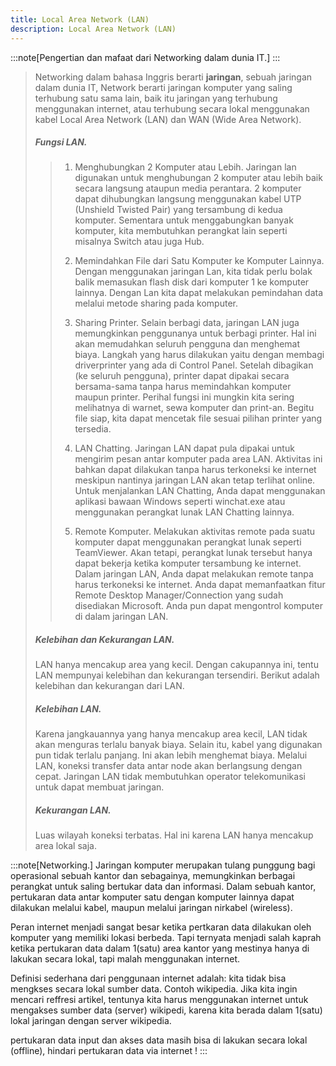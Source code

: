 ```yaml
---
title: Local Area Network (LAN)
description: Local Area Network (LAN)
---
```


:::note[Pengertian dan mafaat dari Networking dalam dunia IT.]
:::
>
> Networking dalam bahasa Inggris berarti **jaringan**, sebuah jaringan dalam dunia IT, Network berarti jaringan komputer yang saling terhubung satu sama lain, baik itu jaringan yang terhubung menggunakan internet, atau terhubung secara lokal menggunakan kabel Local Area Network (LAN) dan WAN (Wide Area Network).
>
> ##### Fungsi LAN.
>> 1. Menghubungkan 2 Komputer atau Lebih.
>> Jaringan lan digunakan untuk menghubungan 2 komputer atau lebih baik secara langsung ataupun media perantara. 2 komputer dapat dihubungkan langsung menggunakan kabel UTP (Unshield Twisted Pair) yang tersambung di kedua komputer.
>> Sementara untuk menggabungkan banyak komputer, kita membutuhkan perangkat lain seperti misalnya Switch atau juga Hub.
>>
>> 2. Memindahkan File dari Satu Komputer ke Komputer Lainnya.
>> Dengan menggunakan jaringan Lan, kita tidak perlu bolak balik memasukan flash disk dari komputer 1 ke komputer lainnya. Dengan Lan kita dapat melakukan pemindahan data melalui metode sharing pada komputer.
>>
>> 3. Sharing Printer.
>> Selain berbagi data, jaringan LAN juga memungkinkan penggunanya untuk berbagi printer. Hal ini akan memudahkan seluruh pengguna dan menghemat biaya.
>> Langkah yang harus dilakukan yaitu dengan membagi driverprinter yang ada di Control Panel. Setelah dibagikan (ke seluruh pengguna), printer dapat dipakai secara bersama-sama tanpa harus memindahkan komputer maupun printer.
>> Perihal fungsi ini mungkin kita sering melihatnya di warnet, sewa komputer dan print-an. Begitu file siap, kita dapat mencetak file sesuai pilihan printer yang tersedia.
>>
>> 4. LAN Chatting.
>> Jaringan LAN dapat pula dipakai untuk mengirim pesan antar komputer pada area LAN. Aktivitas ini bahkan dapat dilakukan tanpa harus terkoneksi ke internet meskipun nantinya jaringan LAN akan tetap terlihat online.
>> Untuk menjalankan LAN Chatting, Anda dapat menggunakan aplikasi bawaan Windows seperti winchat.exe atau menggunakan perangkat lunak LAN Chatting lainnya.
>>
>> 5. Remote Komputer.
>> Melakukan aktivitas remote pada suatu komputer dapat menggunakan perangkat lunak seperti TeamViewer. Akan tetapi, perangkat lunak tersebut hanya dapat bekerja ketika komputer tersambung ke internet.
>> Dalam jaringan LAN, Anda dapat melakukan remote tanpa harus terkoneksi ke internet. Anda dapat memanfaatkan fitur Remote Desktop Manager/Connection yang sudah disediakan Microsoft. Anda pun dapat mengontrol komputer di dalam jaringan LAN. 
>>
> ##### Kelebihan dan Kekurangan LAN.
> LAN hanya mencakup area yang kecil. Dengan cakupannya ini, tentu LAN mempunyai kelebihan dan kekurangan tersendiri. Berikut adalah kelebihan dan kekurangan dari LAN.
>
> ##### Kelebihan LAN.
> Karena jangkauannya yang hanya mencakup area kecil, LAN tidak akan menguras terlalu banyak biaya. Selain itu, kabel yang digunakan pun tidak terlalu panjang. Ini akan lebih menghemat biaya.
> Melalui LAN, koneksi transfer data antar node akan berlangsung dengan cepat.
> Jaringan LAN tidak membutuhkan operator telekomunikasi untuk dapat membuat jaringan.
>
> ##### Kekurangan LAN.
> Luas wilayah koneksi terbatas. Hal ini karena LAN hanya mencakup area lokal saja.


:::note[Networking.]
Jaringan komputer merupakan tulang punggung bagi operasional sebuah kantor dan sebagainya, memungkinkan berbagai perangkat untuk saling bertukar data dan informasi. Dalam sebuah kantor, pertukaran data antar komputer satu dengan komputer lainnya dapat dilakukan melalui kabel, maupun melalui jaringan nirkabel (wireless).

Peran internet menjadi sangat besar ketika pertkaran data dilakukan oleh komputer yang memiliki lokasi berbeda. Tapi ternyata menjadi salah kaprah ketika pertukaran data dalam 1(satu) area kantor yang mestinya hanya di lakukan secara lokal, tapi malah menggunakan internet.

Definisi sederhana dari penggunaan internet adalah: kita tidak bisa mengkses secara lokal sumber data. Contoh wikipedia. Jika kita ingin mencari reffresi artikel, tentunya kita harus menggunakan internet untuk mengakses sumber data (server) wikipedi, karena kita berada dalam 1(satu) lokal jaringan dengan server wikipedia.

pertukaran data input dan akses data masih bisa di lakukan secara lokal (offline), hindari pertukaran data via internet !
:::